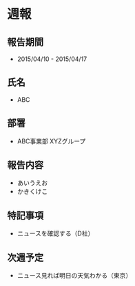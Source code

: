 ﻿週報
=====

報告期間
---------
* 2015/04/10 - 2015/04/17

氏名
-----
* ABC

部署
-----
* ABC事業部 XYZグループ

報告内容
---------
* あいうえお
* かきくけこ

特記事項
---------
* ニュースを確認する（D社）

次週予定
---------
* ニュース見れば明日の天気わかる（東京）
